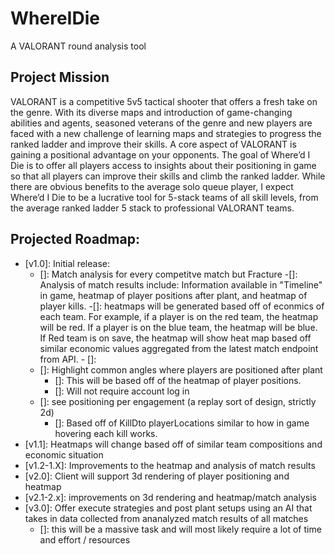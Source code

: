# WhereIDie
A VALORANT round analysis tool
 
## Project Mission
VALORANT is a competitive 5v5 tactical shooter that offers a fresh take on the genre. With its diverse maps and introduction of game-changing abilities and agents, seasoned veterans of the genre and new players are faced with a new challenge of learning maps and strategies to progress the ranked ladder and improve their skills. A core aspect of VALORANT is gaining a positional advantage on your opponents. The goal of Where’d I Die is to offer all players access to insights about their positioning in game so that all players can improve their skills and climb the ranked ladder. While there are obvious benefits to the average solo queue player, I expect Where’d I Die to be a lucrative tool for 5-stack teams of all skill levels, from the average ranked ladder 5 stack to professional VALORANT teams.

## Projected Roadmap:
- [v1.0]: Initial release:
    - []: Match analysis for every competitve match but Fracture
        -[]: Analysis of match results include: Information available in "Timeline" in game, heatmap of player positions after plant, and heatmap of player kills.
            -[]: heatmaps will be generated based off of econmics of each team. For example, if a player is on the red team, the heatmap will be red. If a player is on the blue team, the heatmap will be blue. If Red team is on save, the heatmap will show heat map based off similar economic values aggregated from the latest match endpoint from API.
            - []: 
    - []: Highlight common angles where players are positioned after plant
        - []: This will be based off of the heatmap of player positions.
        - []: Will not require account log in
    - []: see positioning per engagement (a replay sort of design, strictly 2d) 
        - []: Based off of KillDto playerLocations similar to how in game hovering each kill works.
- [v1.1]: Heatmaps will change based off of similar team compositions and economic situation
- [v1.2-1.X]: Improvements to the heatmap and analysis of match results
- [v2.0]: Client will support 3d rendering of player positioning and heatmap
- [v2.1-2.x]: improvements on 3d rendering and heatmap/match analysis
- [v3.0]: Offer execute strategies and post plant setups using an AI that takes in data collected from ananalyzed match results of all matches
    - []: this will be a massive task and will most likely require a lot of time and effort / resources
